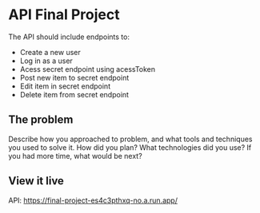 # API Final Project

The API should include endpoints to:
- Create a new user
- Log in as a user
- Acess secret endpoint using acessToken
- Post new item to secret endpoint
- Edit item in secret endpoint
- Delete item from secret endpoint

## The problem

Describe how you approached to problem, and what tools and techniques you used to solve it. How did you plan? What technologies did you use? If you had more time, what would be next?

## View it live

API: https://final-project-es4c3pthxq-no.a.run.app/
